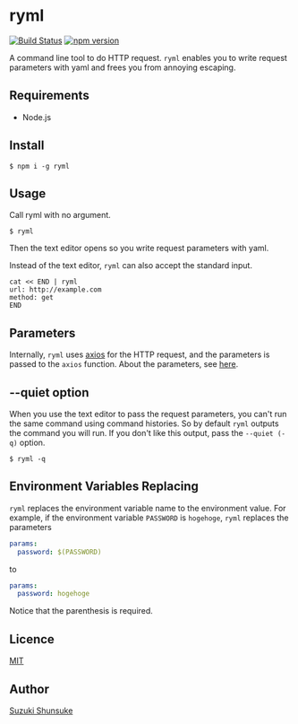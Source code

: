 # ryml

[![Build Status](https://travis-ci.org/suzuki-shunsuke/ryml.svg?branch=master)](https://travis-ci.org/suzuki-shunsuke/ryml)
[![npm version](https://badge.fury.io/js/ryml.svg)](https://badge.fury.io/js/ryml)

A command line tool to do HTTP request.
`ryml` enables you to write request parameters with yaml and frees you from annoying escaping.

## Requirements

* Node.js

## Install

```
$ npm i -g ryml
```

## Usage

Call ryml with no argument.

```
$ ryml
```

Then the text editor opens so you write request parameters with yaml.

Instead of the text editor, `ryml` can also accept the standard input.

```
cat << END | ryml
url: http://example.com
method: get
END
```

## Parameters

Internally, `ryml` uses [axios](https://github.com/axios/axios) for the HTTP request,
and the parameters is passed to the `axios` function.
About the parameters, see [here](https://github.com/axios/axios#request-config).

## --quiet option

When you use the text editor to pass the request parameters,
you can't run the same command using command histories.
So by default `ryml` outputs the command you will run.
If you don't like this output, pass the `--quiet (-q)` option.

```
$ ryml -q
```

## Environment Variables Replacing

`ryml` replaces the environment variable name to the environment value.
For example, if the environment variable `PASSWORD` is `hogehoge`, `ryml` replaces the parameters

```yaml
params:
  password: $(PASSWORD)
```

to

```yaml
params:
  password: hogehoge
```

Notice that the parenthesis is required.

## Licence

[MIT](LICENSE)

## Author

[Suzuki Shunsuke](https://github.com/suzuki-shunsuke)
